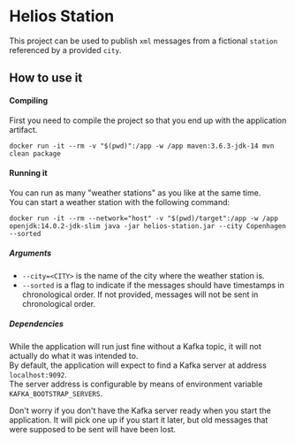 # Helios Station

This project can be used to publish `xml` messages from a fictional `station` referenced by a provided `city`.

## How to use it

#### Compiling

First you need to compile the project so that you end up with the application artifact.

`docker run -it --rm -v "$(pwd)":/app -w /app maven:3.6.3-jdk-14 mvn clean package`

#### Running it

You can run as many "weather stations" as you like at the same time.  
You can start a weather station with the following command:

`docker run -it --rm --network="host" -v "$(pwd)/target":/app -w /app openjdk:14.0.2-jdk-slim java -jar helios-station.jar --city Copenhagen --sorted`

##### Arguments

* `--city=<CITY>` is the name of the city where the weather station is.
* `--sorted` is a flag to indicate if the messages should have timestamps in chronological order.
If not provided, messages will not be sent in chronological order.


##### Dependencies

While the application will run just fine without a Kafka topic, it will not actually do what it was intended to.  
By default, the application will expect to find a Kafka server at address `localhost:9092`.  
The server address is configurable by means of environment variable `KAFKA_BOOTSTRAP_SERVERS`. 

Don't worry if you don't have the Kafka server ready when you start the application.
It will pick one up if you start it later, but old messages that were supposed to be sent will have been lost.
